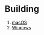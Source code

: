 # Building

1.  [macOS](/documentation/Building/macOS.md)
1.  [Windows](/documentation/Building/Windows.md)

